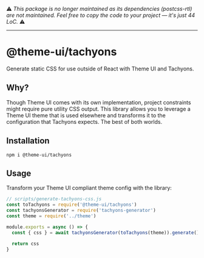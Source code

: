 ⚠ _This package is no longer maintained as its dependencies (postcss-rtl) are
not maintained. Feel free to copy the code to your project — it's just 44 LoC._
⚠

---

# @theme-ui/tachyons

Generate static CSS for use outside of React with Theme UI and Tachyons.

## Why?

Though Theme UI comes with its own implementation, project constraints might
require pure utility CSS output. This library allows you to leverage a Theme UI
theme that is used elsewhere and transforms it to the configuration that
Tachyons expects. The best of both worlds.

## Installation

```
npm i @theme-ui/tachyons
```

## Usage

Transform your Theme UI compliant theme config with the library:

```js
// scripts/generate-tachyons-css.js
const toTachyons = require('@theme-ui/tachyons')
const tachyonsGenerator = require('tachyons-generator')
const theme = require('../theme')

module.exports = async () => {
  const { css } = await tachyonsGenerator(toTachyons(theme)).generate()

  return css
}
```
